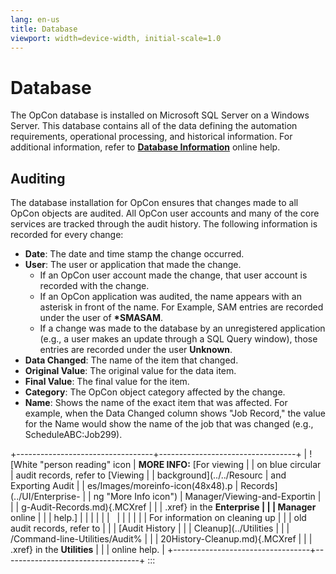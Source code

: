 ```yaml
---
lang: en-us
title: Database
viewport: width=device-width, initial-scale=1.0
---
```


#  Database

The OpCon database is installed on Microsoft
SQL Server on a Windows Server. This database contains all of the data
defining the automation requirements, operational processing, and
historical information. For additional information, refer to **[Database Information](../Database-Information/Overview.md)** online help.

## Auditing

The database installation for OpCon ensures
that changes made to all OpCon objects are
audited. All OpCon user accounts and many of
the core services are tracked through the audit history. The following
information is recorded for every change:

-   **Date**: The date and time stamp the change occurred.
-   **User**: The user or application that made the change.
    -   If an OpCon user account made the
        change, that user account is recorded with the change.
    -   If an OpCon application was audited,
        the name appears with an asterisk in front of the name. For
        Example, SAM entries are recorded under the user of
        **\*SMASAM**.
    -   If a change was made to the database by an unregistered
        application (e.g., a user makes an update through a SQL Query
        window), those entries are recorded under the user **Unknown**.
-   **Data Changed**: The name of the item that changed.
-   **Original Value**: The original value for the data item.
-   **Final Value**: The final value for the item.
-   **Category**: The OpCon object category
    affected by the change.
-   **Name**: Shows the name of the exact item that was affected. For
    example, when the Data Changed column shows \"Job Record,\" the
    value for the Name would show the name of the job that was changed
    (e.g., ScheduleABC:Job299).

+----------------------------------+----------------------------------+
| ![White \"person reading\" icon  | **MORE INFO:** [For viewing      | | on blue circular                 | audit records, refer to [Viewing |
| background](../../Resourc        | and Exporting Audit              |
| es/Images/moreinfo-icon(48x48).p | Records](../UI/Enterprise-     |
| ng "More Info icon") | Manager/Viewing-and-Exportin |
|                                  | g-Audit-Records.md){.MCXref |
|                                  | .xref} in the **Enterprise       |
|                                  | Manager** online                 |
|                                  | help.]               |
|                                  |                                  |
|                                  |                                  |
|                                  |                                  |
|                                  | For information on cleaning up   |
|                                  | old audit records, refer to      |
|                                  | [Audit History                   | |                                  | Cleanup](../Utilities            |
|                                  | /Command-line-Utilities/Audit% |
|                                  | 20History-Cleanup.md){.MCXref |
|                                  | .xref} in the **Utilities**      |
|                                  | online help.                     |
+----------------------------------+----------------------------------+
:::

 

